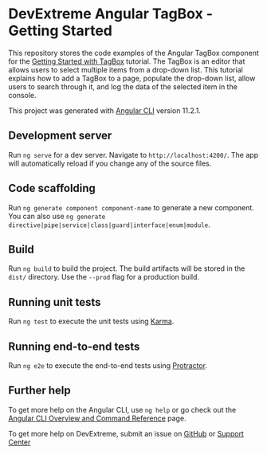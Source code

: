 # DevExtreme Angular TagBox - Getting Started 

This repository stores the code examples of the Angular TagBox component for the [Getting Started with TagBox](https://js.devexpress.com/Documentation/Guide/UI_Components/TagBox/Getting_Started_with_TagBox/) tutorial. The TagBox is an editor that allows users to select multiple items from a drop-down list. This tutorial explains how to add a TagBox to a page, populate the drop-down list, allow users to search through it, and log the data of the selected item in the console.

This project was generated with [Angular CLI](https://github.com/angular/angular-cli) version 11.2.1.

## Development server

Run `ng serve` for a dev server. Navigate to `http://localhost:4200/`. The app will automatically reload if you change any of the source files.

## Code scaffolding

Run `ng generate component component-name` to generate a new component. You can also use `ng generate directive|pipe|service|class|guard|interface|enum|module`.

## Build

Run `ng build` to build the project. The build artifacts will be stored in the `dist/` directory. Use the `--prod` flag for a production build.

## Running unit tests

Run `ng test` to execute the unit tests using [Karma](https://karma-runner.github.io).

## Running end-to-end tests

Run `ng e2e` to execute the end-to-end tests using [Protractor](http://www.protractortest.org/).

## Further help

To get more help on the Angular CLI, use `ng help` or go check out the [Angular CLI Overview and Command Reference](https://angular.io/cli) page.

To get more help on DevExtreme, submit an issue on [GitHub](https://github.com/DevExpress/devextreme/issues) or [Support Center](https://www.devexpress.com/Support/Center/Question/Create)
